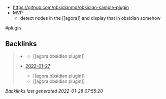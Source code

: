 - https://github.com/obsidianmd/obsidian-sample-plugin
- MVP
	- detect nodes in the [[agora]] and display that in obsidian somehow

#plugin



## Backlinks

> - [](2021-05-23.md)
>   - [[agora obsidian plugin]]
>    
> - [2022-01-27](todo.md)
>   - [[agora obsidian plugin]]
>   - [[agora obsidian plugin]]

_Backlinks last generated 2022-01-28 07:55:20_
